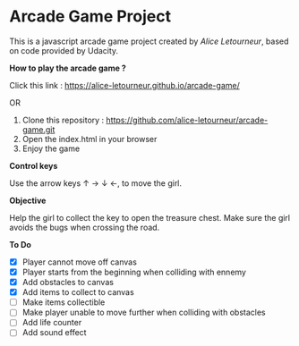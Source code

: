 
# Arcade Game Project

This is a javascript arcade game project created by *Alice Letourneur*, based on code provided by Udacity.

**How to play the arcade game ?**

Click this link : https://alice-letourneur.github.io/arcade-game/

OR 

1. Clone this repository : https://github.com/alice-letourneur/arcade-game.git
2. Open the index.html in your browser
3. Enjoy the game

**Control keys**

Use the arrow keys ↑ → ↓ ←, to move the girl.

**Objective**

Help the girl to collect the key to open the treasure chest. 
Make sure the girl avoids the bugs when crossing the road.

**To Do**
- [x] Player cannot move off canvas
- [x] Player starts from the beginning when colliding with ennemy
- [x] Add obstacles to canvas
- [x] Add items to collect to canvas
- [ ] Make items collectible
- [ ] Make player unable to move further when colliding with obstacles
- [ ] Add life counter
- [ ] Add sound effect
